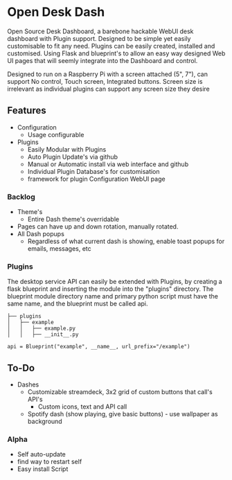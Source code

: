 # Open Desk Dash

Open Source Desk Dashboard, a barebone hackable WebUI desk dashboard with Plugin support. Designed to be simple yet easily customisable to fit any need.
Plugins can be easily created, installed and customised. Using Flask and blueprint's to allow an easy way designed Web UI pages that will seemly integrate into the Dashboard and control.

Designed to run on a Raspberry Pi with a screen attached (5", 7"), can support No control, Touch screen, Integrated buttons. Screen size is irrelevant as individual plugins can support any screen size they desire

## Features

- Configuration
    - Usage configurable
- Plugins
    - Easily Modular with Plugins
    - Auto Plugin Update's via github
    - Manual or Automatic install via web interface and github
    - Individual Plugin Database's for customisation
    - framework for plugin Configuration WebUI page

### Backlog
- Theme's
    - Entire Dash theme's overridable
- Pages can have up and down rotation, manually rotated.
- All Dash popups
    - Regardless of what current dash is showing, enable toast popups for emails, messages, etc

### Plugins

The desktop service API can easily be extended with Plugins, by creating a flask blueprint and inserting the module into the "plugins" directory.
The blueprint module directory name and primary python script must have the same name, and the blueprint must be called api.

```
├── plugins
│   ├── example
│   │   ├── example.py
│   │   ├── __init__.py
```

```
api = Blueprint("example", __name__, url_prefix="/example")
```

## To-Do
- Dashes
    - Customizable streamdeck, 3x2 grid of custom buttons that call's API's
        - Custom icons, text and API call
    - Spotify dash (show playing, give basic buttons) - use wallpaper as background

### Alpha

- Self auto-update
- find way to restart self
- Easy install Script